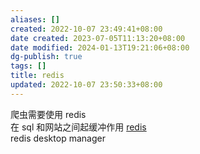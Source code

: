 ```yaml
---
aliases: []
created: 2022-10-07 23:49:41+08:00
date created: 2023-07-05T11:13:20+08:00
date modified: 2024-01-13T19:21:06+08:00
dg-publish: true
tags: []
title: redis
updated: 2022-10-07 23:50:33+08:00
---
```


爬虫需要使用 redis  
在 sql 和网站之间起缓冲作用 [redis](../后端开发/redis.md)  
redis desktop manager